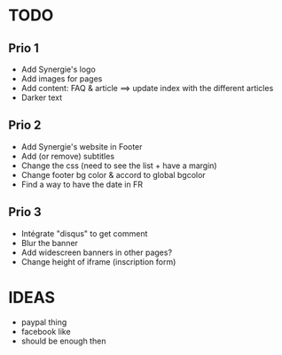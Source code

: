 # TODO

## Prio 1

- Add Synergie's logo
- Add images for pages
- Add content: FAQ & article ==> update index with the different articles
- Darker text

## Prio 2

- Add Synergie's website in Footer
- Add (or remove) subtitles
- Change the css (need to see the list + have a margin)
- Change footer bg color & accord to global bgcolor
- Find a way to have the date in FR

## Prio 3

- Intégrate "disqus" to get comment
- Blur the banner
- Add widescreen banners in other pages?
- Change height of iframe (inscription form)


# IDEAS

- paypal thing
- facebook like
- should be enough then
